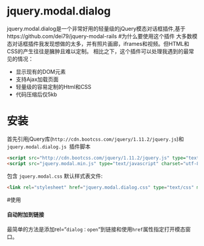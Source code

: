 # jquery.modal.dialog
jquery.modal.dialog是一个非常好用的轻量级的jQuery模态对话框插件,基于https://github.com/dei79/jquery-modal-rails
#为什么要使用这个插件
大多数模态对话框插件我发现想做的太多，并有照片画廊，iframes和视频。但HTML和CSS的产生往往是臃肿且难以定制。
相比之下，这个插件可以处理我遇到的最常见的情况：
* 显示现有的DOM元素
* 支持Ajax加载页面
* 轻量级的容易定制的Html和CSS
* 代码压缩后仅5kb

# 安装
首先引用jQuery库(`http://cdn.bootcss.com/jquery/1.11.2/jquery.js`)和 `jquery.modal.dialog.js `插件脚本
```html
<script src="http://cdn.bootcss.com/jquery/1.11.2/jquery.js" type="text/javascript" charset="utf-8"></script>
<script src="jquery.modal.min.js" type="text/javascript" charset="utf-8"></script>
```

包含  `jquery.modal.css` 默认样式表文件:
```html
<link rel="stylesheet" href="jquery.modal.dialog.css" type="text/css" media="screen" />
```

#使用
#### 自动附加到链接
最简单的方法是添加rel=“`dialog：open`“到链接和使用`href`属性指定打开模态窗口。

